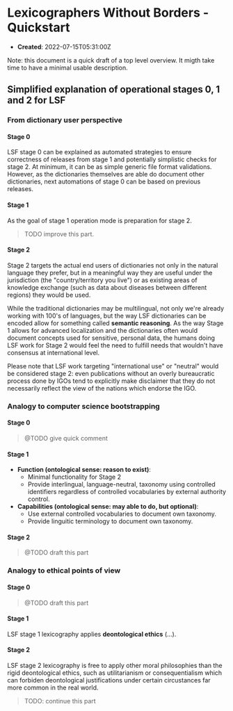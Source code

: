 # Lexicographers Without Borders - Quickstart
- **Created**: 2022-07-15T05:31:00Z

Note: this document is a quick draft of a top level overview. It migth take time to have a minimal usable description.

## Simplified explanation of operational stages 0, 1 and 2 for LSF

### From dictionary user perspective


#### Stage 0

LSF stage 0 can be explained as automated strategies to ensure correctness of releases from stage 1 and potentially simplistic checks for stage 2. 
At minimum, it can be as simple generic file format validations.
However, as the dictionaries themselves are able do document other dictionaries,
next automations of stage 0 can be based on previous releases.


#### Stage 1

As the goal of stage 1 operation mode is preparation for stage 2.

> TODO improve this part.

#### Stage 2

Stage 2 targets the actual end users of dictionaries not only in the natural language they prefer, but in a meaningful way they are useful under the jurisdiction (the "country/territory you live") or as existing areas of knowledge exchange (such as data about diseases between different regions) they would be used.

While the traditional dictionaries may be multilingual, not only we're already working with 100's of languages, but the way LSF dictionaries can be encoded allow for something called **semantic reasoning**. As the way Stage 1 allows for advanced localization and the dictionaries often would document concepts used for sensitive, personal data, the humans doing LSF work for Stage 2 would feel the need to fulfill needs that wouldn't have consensus at international level. 

Please note that LSF work targeting "international use" or "neutral" would be considered stage 2: even publications without an overly bureaucratic process done by IGOs tend to explicitly make disclaimer that they do not necessarily reflect the view of the nations which endorse the IGO.


<!--
Stage 0 must be fast, and designed to try fail in ways that allow previous version in use, yet it must allow for valid reasons for inconsistencies.
The main limitation of Stage 0 is that it cannot require human-in-the-loop unless under exceptional circumstances where a global schema change is necessary.

Stage 0 can be based on previous versions of LSF released work.
However, it cannot require _human-in-the-loop_:
not only this would delay releases,
but humans cannot have the dexterity to deal with the level of details OR the error revision would require wait feedback from other humans which may not be available.
-->


### Analogy to computer science bootstrapping

#### Stage 0
> @TODO give quick comment

#### Stage 1

- **Function (ontological sense: reason to exist)**:
  - Minimal functionality for Stage 2
  - Provide interlingual, language-neutral, taxonomy using controlled identifiers regardless of controlled vocabularies by external authority control.
- **Capabilities (ontological sense: may able to do, but optional)**:
  - Use external controlled vocabularies to document own taxonomy.
  - Provide linguitic terminology to document own taxonomy.

#### Stage 2
> @TODO draft this part

### Analogy to ethical points of view

#### Stage 0

> @TODO draft this part

#### Stage 1

LSF stage 1 lexicography applies **deontological ethics** (...).

#### Stage 2

LSF stage 2 lexicography is free to apply other moral philosophies than the rigid deontological ethics, such as utilitarianism or consequentialism which can forbiden deontological justifications under certain circustances far more common in the real world.

> TODO: continue this part